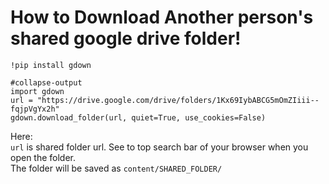 # How to Download Another person's shared google drive folder!

```
!pip install gdown

#collapse-output
import gdown
url = "https://drive.google.com/drive/folders/1Kx69IybABCG5mOmZIiii--fqjpVgYx2h"
gdown.download_folder(url, quiet=True, use_cookies=False)
```

Here: <br>
```url``` is shared folder url. See to top search bar of your browser when you open the folder. <br>
The folder will be saved as ```content/SHARED_FOLDER/```
